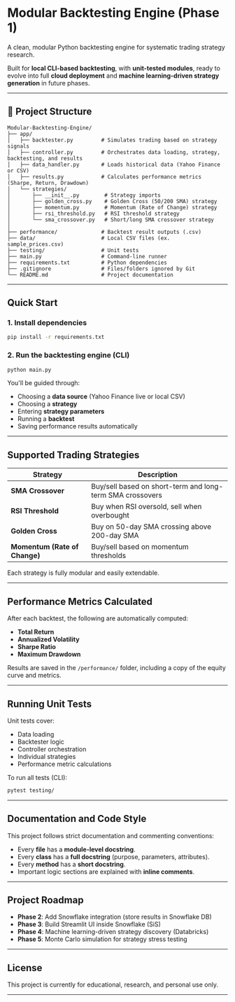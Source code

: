 # Modular Backtesting Engine (Phase 1)

A clean, modular Python backtesting engine for systematic trading strategy research.

Built for **local CLI-based backtesting**, with **unit-tested modules**, ready to evolve into full **cloud deployment** and **machine learning-driven strategy generation** in future phases.

---

## 📂 Project Structure

```plaintext
Modular-Backtesting-Engine/
├── app/
│   ├── backtester.py         # Simulates trading based on strategy signals
│   ├── controller.py         # Orchestrates data loading, strategy, backtesting, and results
│   ├── data_handler.py       # Loads historical data (Yahoo Finance or CSV)
│   ├── results.py            # Calculates performance metrics (Sharpe, Return, Drawdown)
│   └── strategies/
│       ├── __init__.py        # Strategy imports
│       ├── golden_cross.py    # Golden Cross (50/200 SMA) strategy
│       ├── momentum.py        # Momentum (Rate of Change) strategy
│       ├── rsi_threshold.py   # RSI threshold strategy
│       └── sma_crossover.py   # Short/long SMA crossover strategy
│
├── performance/              # Backtest result outputs (.csv)
├── data/                     # Local CSV files (ex. sample_prices.csv)
├── testing/                  # Unit tests
├── main.py                   # Command-line runner
├── requirements.txt          # Python dependencies
├── .gitignore                # Files/folders ignored by Git
└── README.md                 # Project documentation
```

---

## Quick Start

### 1. Install dependencies
```bash
pip install -r requirements.txt
```

### 2. Run the backtesting engine (CLI)
```bash
python main.py
```
You'll be guided through:
- Choosing a **data source** (Yahoo Finance live or local CSV)
- Choosing a **strategy**
- Entering **strategy parameters**
- Running a **backtest**
- Saving performance results automatically

---

## Supported Trading Strategies

| Strategy                    | Description |
|------------------------------|-------------|
| **SMA Crossover**            | Buy/sell based on short-term and long-term SMA crossovers |
| **RSI Threshold**            | Buy when RSI oversold, sell when overbought |
| **Golden Cross**             | Buy on 50-day SMA crossing above 200-day SMA |
| **Momentum (Rate of Change)**| Buy/sell based on momentum thresholds |

Each strategy is fully modular and easily extendable.

---

## Performance Metrics Calculated

After each backtest, the following are automatically computed:

- **Total Return**
- **Annualized Volatility**
- **Sharpe Ratio**
- **Maximum Drawdown**

Results are saved in the `/performance/` folder, including a copy of the equity curve and metrics.

---

## Running Unit Tests

Unit tests cover:
- Data loading
- Backtester logic
- Controller orchestration
- Individual strategies
- Performance metric calculations

To run all tests (CLI):

```bash
pytest testing/
```

---

## Documentation and Code Style

This project follows strict documentation and commenting conventions:
- Every **file** has a **module-level docstring**.
- Every **class** has a **full docstring** (purpose, parameters, attributes).
- Every **method** has a **short docstring**.
- Important logic sections are explained with **inline comments**.

---

## Project Roadmap

- **Phase 2**: Add Snowflake integration (store results in Snowflake DB)
- **Phase 3**: Build Streamlit UI inside Snowflake (SiS)
- **Phase 4**: Machine learning-driven strategy discovery (Databricks)
- **Phase 5**: Monte Carlo simulation for strategy stress testing

---

## License

This project is currently for educational, research, and personal use only.

---
